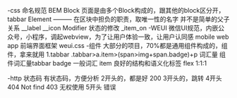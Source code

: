 -css 命名规范 BEM
Block
页面是由多个Block构成的，跟其他的block区分开，tabbar
Element ———
在区块中担负的职责，取唯一性的名字
并不是简单的父子关系
__label
__icon
Modifier
状态的修改
_item_on
-WEUI
微信UI规范，内嵌公众号，小程序，调起webview，为了让用户体验一致，让用户认同感
mobile web app
前端界面框架  weui.css
-组件
大部分的项目，70%都是通用组件构成的，组件，拿来就用
1.tabbar
.tabbar>a.item>(span>img+span.badge)+p
词汇量 组件词汇量tabbar badge  一般词汇
item
良好的结构和语义化标签
flex  1:1:1


-http  状态码
有状态码，方便分析
2开头的，都是好 200
3开头的，跳转
4开头 404 Not find
403 无权使用
5开头 错误